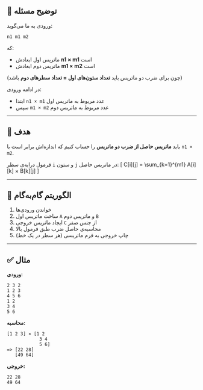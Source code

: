 ## 🧩 توضیح مسئله

ورودی به ما می‌گوید:

```
n1 m1 m2
```

که:

* ماتریس اول ابعادش **n1 × m1** است
* ماتریس دوم ابعادش **m1 × m2** است

(چون برای ضرب دو ماتریس باید **تعداد ستون‌های اول = تعداد سطرهای دوم** باشد)

در ادامه ورودی:

* ابتدا `n1 × m1` عدد مربوط به ماتریس اول
* سپس `m1 × m2` عدد مربوط به ماتریس دوم

---

## 🎯 هدف

باید **ماتریس حاصل از ضرب دو ماتریس** را حساب کنیم
که اندازه‌اش برابر است با `n1 × m2`.

فرمول درایه‌ی سطر `i` و ستون `j` در ماتریس حاصل:
[
C[i][j] = \sum_{k=1}^{m1} A[i][k] × B[k][j]
]

---

## 🧠 الگوریتم گام‌به‌گام

1. خواندن ورودی‌ها
2. ساخت ماتریس اول `A` و ماتریس دوم `B`
3. ایجاد ماتریس خروجی `C` از جنس صفر
4. محاسبه‌ی حاصل ضرب طبق فرمول بالا
5. چاپ خروجی به فرم ماتریسی (هر سطر در یک خط)

---


## ✅ مثال

**ورودی:**

```
2 3 2
1 2 3
4 5 6
1 2
3 4
5 6
```

**محاسبه:**

```
[1 2 3] × [1 2
            3 4
            5 6]
=> [22 28]
   [49 64]
```

**خروجی:**

```
22 28
49 64
```